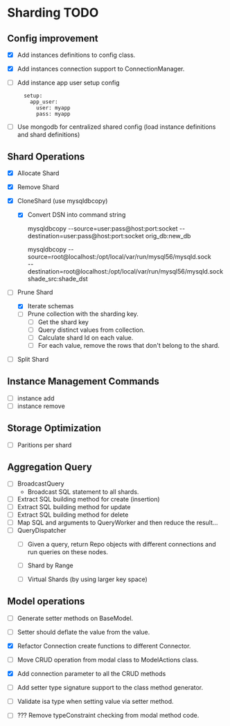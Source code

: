# Sharding TODO

## Config improvement

- [x] Add instances definitions to config class.
- [x] Add instances connection support to ConnectionManager.
- [ ] Add instance app user setup config

        setup:
          app_user:
            user: myapp
            pass: myapp

- [ ] Use mongodb for centralized shared config (load instance definitions and shard definitions)

## Shard Operations

- [x] Allocate Shard
- [x] Remove Shard
- [x] CloneShard (use mysqldbcopy)
  - [x] Convert DSN into command string

    mysqldbcopy --source=user:pass@host:port:socket --destination=user:pass@host:port:socket orig_db:new_db

    mysqldbcopy --source=root@localhost:/opt/local/var/run/mysql56/mysqld.sock \
                --destination=root@localhost:/opt/local/var/run/mysql56/mysqld.sock \
                shade_src:shade_dst

- [ ] Prune Shard

    - [x] Iterate schemas
    - [ ] Prune collection with the sharding key.
        - [ ] Get the shard key
        - [ ] Query distinct values from collection.
        - [ ] Calculate shard Id on each value.
        - [ ] For each value, remove the rows that don't belong to the shard.

- [ ] Split Shard

## Instance Management Commands

- [ ] instance add
- [ ] instance remove

## Storage Optimization

- [ ] Paritions per shard

## Aggregation Query

- [ ] BroadcastQuery
    - Broadcast SQL statement to all shards.
- [ ] Extract SQL building method for create (insertion)
- [ ] Extract SQL building method for update
- [ ] Extract SQL building method for delete
- [ ] Map SQL and arguments to QueryWorker and then reduce the result...
- [ ] QueryDispatcher
    - [ ] Given a query, return Repo objects with different connections and
            run queries on these nodes.

    - [ ] Shard by Range
    - [ ] Virtual Shards (by using larger key space)


## Model operations

- [ ] Generate setter methods on BaseModel.
- [ ] Setter should deflate the value from the value.
- [x] Refactor Connection create functions to different Connector.



- [ ] Move CRUD operation from modal class to ModelActions class.
- [x] Add connection parameter to all the CRUD methods
- [ ] Add setter type signature support to the class method generator.
- [ ] Validate isa type when setting value via setter method.
- [ ] ??? Remove typeConstraint checking from modal method code.
